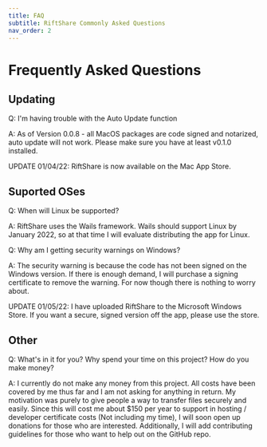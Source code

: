 ```yaml
---
title: FAQ
subtitle: RiftShare Commonly Asked Questions
nav_order: 2
---
```

<script defer data-domain="riftshare.app" src="https://data.riftshare.app/js/plausible.js"></script>

# Frequently Asked Questions


## Updating

Q: I'm having trouble with the Auto Update function

A: As of Version 0.0.8 - all MacOS packages are code signed and notarized, auto update will not work. Please make sure you have at least v0.1.0 installed. 

UPDATE 01/04/22: RiftShare is now available on the Mac App Store. 


## Suported OSes

Q: When will Linux be supported?

A: RiftShare uses the Wails framework. Wails should support Linux by January 2022, so at that time I will evaluate distributing the app for Linux. 

Q: Why am I getting security warnings on Windows?

A: The security warning is because the code has not been signed on the Windows version. If there is enough demand, I will purchase a signing certificate to remove the warning. For now though there is nothing to worry about. 

UPDATE 01/05/22: I have uploaded RiftShare to the Microsoft Windows Store. If you want a secure, signed version off the app, please use the store. 

## Other

Q: What's in it for you? Why spend your time on this project? How do you make money?

A: I currently do not make any money from this project. All costs have been covered by me thus far and I am not asking for anything in return. 
My motivation was purely to give people a way to transfer files securely and easily. Since this will cost me about $150 per year to support in hosting / developer certificate costs (Not including my time), 
I will soon open up donations for those who are interested. Additionally, I will add contributing guidelines for those who want to help out on the GitHub repo. 